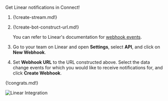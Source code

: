 Get Linear notifications in Connect!

1. {!create-stream.md!}

1. {!create-bot-construct-url.md!}

    You can refer to Linear's documentation for [webhook events](https://developers.linear.app/docs/graphql/webhooks).

1. Go to your team on Linear and open **Settings**, select **API**,
   and click on **New Webhook**.

1. Set **Webhook URL** to the URL constructed above. Select the data
   change events for which you would like to receive notifications
   for, and click **Create Webhook**.

{!congrats.md!}

![Linear Integration](/static/images/integrations/linear/001.png)

